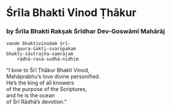 # Śrīla Bhakti Vinod Ṭhākur

### by Śrīla Bhakti Rakṣak Śrīdhar Dev-Goswāmī Mahārāj

    vande bhaktivinodaṁ śrī-
        gaura-śakti-svarūpakam
    bhakti-śāstrajña-samrājaṁ
        rādhā-rasa-sudhā-nidhim

“I bow to Śrī Ṭhākur Bhakti Vinod,\
Mahāprabhu’s love divine personified.\
He’s the king of all knowers\
of the purpose of the Scriptures,\
and he is the ocean\
of Śrī Rādhā’s devotion.”

